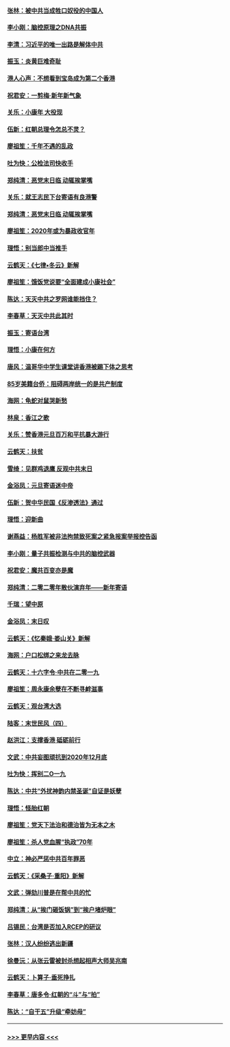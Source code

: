 #### [张林：被中共当成牲口奴役的中国人](../pages/nsc993/n11782397.md?t=01110022) 
#### [李小刚：脑控原理之DNA共振](../pages/nsc993/n11780962.md?t=01110022) 
#### [李清：习近平的唯一出路是解体中共](../pages/nsc993/n11780866.md?t=01110022) 
#### [振玉：炎黄巨难奇耻](../pages/nsc993/n11779632.md?t=01110022) 
#### [港人心声：不想看到宝岛成为第二个香港](../pages/nsc993/n11778817.md?t=01110022) 
#### [祝君安：一剪梅‧新年新气象](../pages/nsc993/n11776340.md?t=01110022) 
#### [关乐：小康年 大役现](../pages/nsc993/n11774213.md?t=01110022) 
#### [伍新：红朝总理令怎总不灵？](../pages/nsc993/n11770813.md?t=01110022) 
#### [廖祖笙：千年不遇的乱政](../pages/nsc993/n11770373.md?t=01110022) 
#### [吐为快：公检法司快收手](../pages/nsc993/n11770359.md?t=01110022) 
#### [郑纯清：恶党末日临 动辄挨掌嘴](../pages/nsc993/n11769912.md?t=01110022) 
#### [关乐：就王志民下台寄语有良港警](../pages/nsc993/n11769903.md?t=01110022) 
#### [郑纯清：恶党末日临 动辄挨掌嘴](../pages/nsc993/n11769356.md?t=01110022) 
#### [廖祖笙：2020年或为暴政收官年](../pages/nsc993/n11768216.md?t=01110022) 
#### [理悟：别当郎中当推手](../pages/nsc993/n11768243.md?t=01110022) 
#### [云鹤天：《七律▪冬云》新解](../pages/nsc993/n11768204.md?t=01110022) 
#### [廖祖笙：饿饭党说要“全面建成小康社会”](../pages/nsc993/n11767482.md?t=01110022) 
#### [陈达：天灭中共之罗网谁能挡住？](../pages/nsc993/n11767465.md?t=01110022) 
#### [李春草：天灭中共此其时](../pages/nsc993/n11767452.md?t=01110022) 
#### [振玉：寄语台湾](../pages/nsc993/n11767432.md?t=01110022) 
#### [理悟：小康在何方](../pages/nsc993/n11767394.md?t=01110022) 
#### [唐风：温哥华中学生课堂讲香港被踢下体之思考](../pages/nsc993/n11766848.md?t=01110022) 
#### [85岁美籍台侨：阻碍两岸统一的是共产制度](../pages/nsc993/n11765043.md?t=01110022) 
#### [海网：龟蛇对鼠哭新愁](../pages/nsc993/n11764895.md?t=01110022) 
#### [林泉：香江之歌](../pages/nsc993/n11764415.md?t=01110022) 
#### [关乐：赞香港元旦百万和平抗暴大游行](../pages/nsc993/n11764382.md?t=01110022) 
#### [云鹤天：扶贫](../pages/nsc993/n11764245.md?t=01110022) 
#### [雪绮：见群鸡退鹰  反观中共末日](../pages/nsc993/n11762112.md?t=01110022) 
#### [金浴凤：元旦寄语迷中帝](../pages/nsc993/n11761788.md?t=01110022) 
#### [伍新：贺中华民国《反渗透法》通过](../pages/nsc993/n11761994.md?t=01110022) 
#### [理悟：迎新曲](../pages/nsc993/n11761152.md?t=01110022) 
#### [谢燕益：杨胜军被非法拘禁致死案之紧急报案举报控告函](../pages/nsc993/n11756134.md?t=01110022) 
#### [李小刚：量子共振检测与中共的脑控武器](../pages/nsc993/n11754518.md?t=01110022) 
#### [祝君安：魔共百变亦是魔](../pages/nsc993/n11754469.md?t=01110022) 
#### [郑纯清：二零二零年散伙演弃年——新年寄语](../pages/nsc993/n11754195.md?t=01110022) 
#### [千瑞：望中原](../pages/nsc993/n11754159.md?t=01110022) 
#### [金浴凤：末日叹](../pages/nsc993/n11752359.md?t=01110022) 
#### [云鹤天：《忆秦娥‧娄山关》新解](../pages/nsc993/n11752348.md?t=01110022) 
#### [海网：户口松绑之来龙去脉](../pages/nsc993/n11752328.md?t=01110022) 
#### [云鹤天：十六字令‧中共在二零一九](../pages/nsc993/n11752305.md?t=01110022) 
#### [廖祖笙：周永康余孽在不断寻衅滋事](../pages/nsc993/n11751013.md?t=01110022) 
#### [云鹤天：观台湾大选](../pages/nsc993/n11751007.md?t=01110022) 
#### [陆客：末世民风（四）](../pages/nsc993/n11749203.md?t=01110022) 
#### [赵洪江：支撑香港 砥砺前行](../pages/nsc993/n11748482.md?t=01110022) 
#### [文武：中共妄图顽抗到2020年12月底](../pages/nsc993/n11748446.md?t=01110022) 
#### [吐为快：挥别二O一九](../pages/nsc993/n11748411.md?t=01110022) 
#### [陈达：中共“外扰神韵内禁圣诞”自证是妖孽](../pages/nsc993/n11748226.md?t=01110022) 
#### [理悟：怪胎红朝](../pages/nsc993/n11748206.md?t=01110022) 
#### [廖祖笙：党天下法治和德治皆为无本之木](../pages/nsc993/n11748135.md?t=01110022) 
#### [廖祖笙：杀人党血腥“执政”70年](../pages/nsc993/n11745144.md?t=01110022) 
#### [中立：神必严惩中共百年罪恶](../pages/nsc993/n11744970.md?t=01110022) 
#### [云鹤天：《采桑子‧重阳》新解](../pages/nsc993/n11744948.md?t=01110022) 
#### [文武：弹劾川普是在帮中共的忙](../pages/nsc993/n11744758.md?t=01110022) 
#### [郑纯清：从“挨门砸饭锅”到“挨户堵炉眼”](../pages/nsc993/n11744745.md?t=01110022) 
#### [吕锡民：台湾是否加入RCEP的研议](../pages/nsc993/n11744701.md?t=01110022) 
#### [张林：汉人纷纷逃出新疆](../pages/nsc993/n11743530.md?t=01110022) 
#### [徐曼沅：从张云雷被封杀想起相声大师吴兆南](../pages/nsc993/n11741816.md?t=01110022) 
#### [云鹤天：卜算子‧垂死挣扎](../pages/nsc993/n11739956.md?t=01110022) 
#### [李春草：唐多令‧红朝的“斗”与“拍”](../pages/nsc993/n11739830.md?t=01110022) 
#### [陈达：“自干五”升级“牵妨母”](../pages/nsc993/n11739724.md?t=01110022) 

----
#### [ >>> 更早内容 <<< ](../indexes/nsc993-earlier.md)
